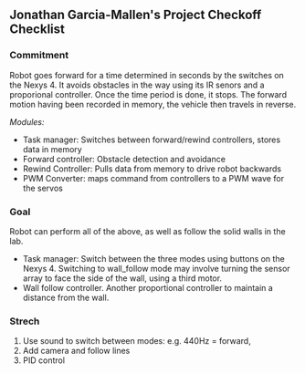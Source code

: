 ## Jonathan Garcia-Mallen's Project Checkoff Checklist
### Commitment
Robot goes forward for a time determined in seconds by the switches on the Nexys 4. It avoids obstacles in the way using its IR senors and a proporional controller. Once the time period is done, it stops. The forward motion having been recorded in memory, the vehicle then travels in reverse.  


*Modules:*  
* Task manager: Switches between forward/rewind controllers, stores data in memory  
* Forward controller: Obstacle detection and avoidance
* Rewind Controller: Pulls data from memory to drive robot backwards  
* PWM Converter: maps command from controllers to a PWM wave for the servos  

### Goal  
Robot can perform all of the above, as well as follow the solid walls in the lab. 
* Task manager: Switch between the three modes using buttons on the Nexys 4. Switching to wall_follow mode may involve turning the sensor array to face the side of the wall, using a third motor.  
* Wall follow controller. Another proportional controller to maintain a distance from the wall.  
### Strech  
1. Use sound to switch between modes: e.g. 440Hz = forward, 
2. Add camera and follow lines
3. PID control
